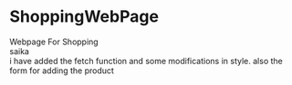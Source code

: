 # ShoppingWebPage
Webpage For Shopping
<br>
saika
<br>
i have added the fetch function and some modifications in style. also the form for adding the product 


